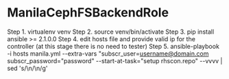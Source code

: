 # ManilaCephFSBackendRole


Step 1. virtualenv venv
Step 2. source venv/bin/activate
Step 3. pip install ansible >= 2.1.0.0 
Step 4. edit hosts file and provide valid ip for the controller (at this stage there is no need to tester)
Step 5. ansible-playbook -i hosts manila.yml --extra-vars "subscr_user=username@domain.com subscr_password="password" --start-at-task="setup rhscon.repo" --vvvv | sed  's/\\n/\n/g'
